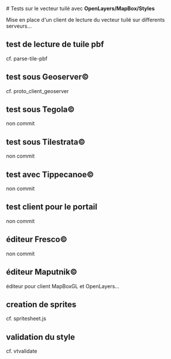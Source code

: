 # Tests sur le vecteur tuilé avec **OpenLayers/MapBox/Styles**

Mise en place d'un client de lecture du vecteur tuilé sur differents serveurs...

## test de lecture de tuile pbf
cf. parse-tile-pbf

## test sous Geoserver©
cf. proto_client_geoserver

## test sous Tegola©
non commit

## test sous Tilestrata©
non commit

## test avec Tippecanoe©
non commit

## test client pour le portail
non commit

## éditeur Fresco©
non commit

## éditeur Maputnik©
éditeur pour client MapBoxGL et OpenLayers...

## creation de sprites
cf. spritesheet.js

## validation du style
cf. vtvalidate
